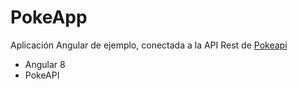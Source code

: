 # PokeApp
 Aplicación Angular de ejemplo, conectada a la API Rest de [Pokeapi](https://pokeapi.co/)

- Angular 8
- PokeAPI